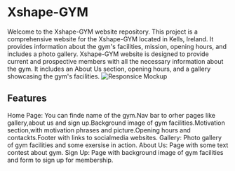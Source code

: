 # Xshape-GYM
Welcome to the Xshape-GYM website repository. This project is a comprehensive website for the Xshape-GYM located in Kells, Ireland. It provides information about the gym's facilities, mission, opening hours, and includes a photo gallery.
Xshape-GYM website is designed to provide current and prospective members with all the necessary information about the gym. It includes an About Us section, opening hours, and a gallery showcasing the gym's facilities.
![Responsice Mockup](https://ui.dev/amiresponsive?url=https://glk3.github.io/Gediminas-Luksevicius-Xshape-GYM/)

## Features
Home Page: You can finde name of the gym.Nav bar to orher pages like gallery,about us and sign up.Background image of gym facilities.Motivation section,with motivation phrases and picture.Opening hours and contackts.Footer with links to socialmedia websites.
Gallery: Photo gallery of gym facilities and some exersise in action.
About Us: Page with some text contest about gym.
Sign Up: Page with background image of gym facilities and form to sign up for membership.